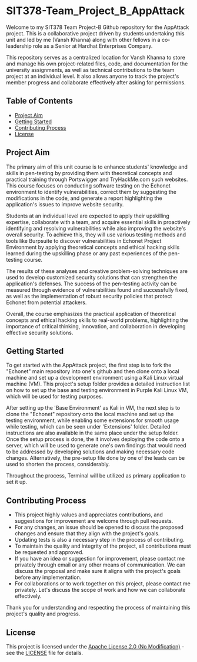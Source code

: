 # SIT378-Team_Project_B_AppAttack

Welcome to my SIT378 Team Project-B Github repository for the AppAttack project. This is a collaborative project driven by students undertaking this unit and led by me (Vansh Khanna) along with other fellows in a co-leadership role as a Senior at Hardhat Enterprises Company.

This repository serves as a centralized location for Vansh Khanna to store and manage his own project-related files, code, and documentation for the university assignments, as well as technical contributions to the team project at an individual level. It also allows anyone to track the project's member progress and collaborate effectively after asking for permissions. 

## Table of Contents

- [Project Aim](#project-aim)
- [Getting Started](#getting-started)
- [Contributing Process](#contributing-process)
- [License](#license)

## Project Aim

The primary aim of this unit course is to enhance students' knowledge and skills in pen-testing by providing them with theoretical concepts and practical training through Portswigger and TryHackMe.com such websites. This course focuses on conducting software testing on the Echonet environment to identify vulnerabilities, correct them by suggesting the modifications in the code, and generate a report highlighting the application's issues to improve website security.

Students at an individual level are expected to apply their upskilling expertise, collaborate with a team, and acquire essential skills in proactively identifying and resolving vulnerabilities while also improving the website's overall security. To achieve this, they will use various testing methods and tools like Burpsuite to discover vulnerabilities in Echonet Project Environment by applying theoretical concepts and ethical hacking skills learned during the upskilling phase or any past experiences of the pen-testing course.

The results of these analyses and creative problem-solving techniques are used to develop customized security solutions that can strengthen the application's defenses. The success of the pen-testing activity can be measured through evidence of vulnerabilities found and successfully fixed, as well as the implementation of robust security policies that protect Echonet from potential attackers.

Overall, the course emphasizes the practical application of theoretical concepts and ethical hacking skills to real-world problems, highlighting the importance of critical thinking, innovation, and collaboration in developing effective security solutions.

## Getting Started

To get started with the AppAttack project, the first step is to fork the "Echonet" main repository into one's github and then clone onto a local machine and set up a development environment using a Kali Linux virtual machine (VM). This project's setup folder provides a detailed instruction list on how to set up the base and testing environment in Purple Kali Linux VM, which will be used for testing purposes.

After setting up the 'Base Environment' as Kali in VM, the next step is to clone the "Echonet" repository onto the local machine and set up the testing environment, while enabling some extensions for smooth usage while testing, which can be seen under 'Extensions' folder. Detailed instructions are also available in the same place under the setup folder. Once the setup process is done, the it involves deploying the code onto a server, which will be used to generate one's own findings that would need to be addressed by developing solutions and making necessary code changes.
Alternatively, the pre-setup file done by one of the leads can be used to shorten the process, considerably.

Throughout the process, Terminal will be utilized as primary application to set it up.

## Contributing Process

- This project highly values and appreciates contributions, and suggestions for improvement are welcome through pull requests.
- For any changes, an issue should be opened to discuss the proposed changes and ensure that they align with the project's goals.
- Updating tests is also a necessary step in the process of contributing.
- To maintain the quality and integrity of the project, all contributions must be requested and approved.
- If you have an idea or suggestion for improvement, please contact me privately through email or any other means of communication. We can discuss the proposal and make sure it aligns with the project's goals before any implementation.
- For collaborations or to work together on this project, please contact me privately. Let's discuss the scope of work and how we can collaborate effectively. 

Thank you for understanding and respecting the process of maintaining this project's quality and progress.


## License
This project is licensed under the [Apache License 2.0 (No Modification)](http://www.apache.org/licenses/LICENSE-2.0) - see the [LICENSE](LICENSE) file for details.
